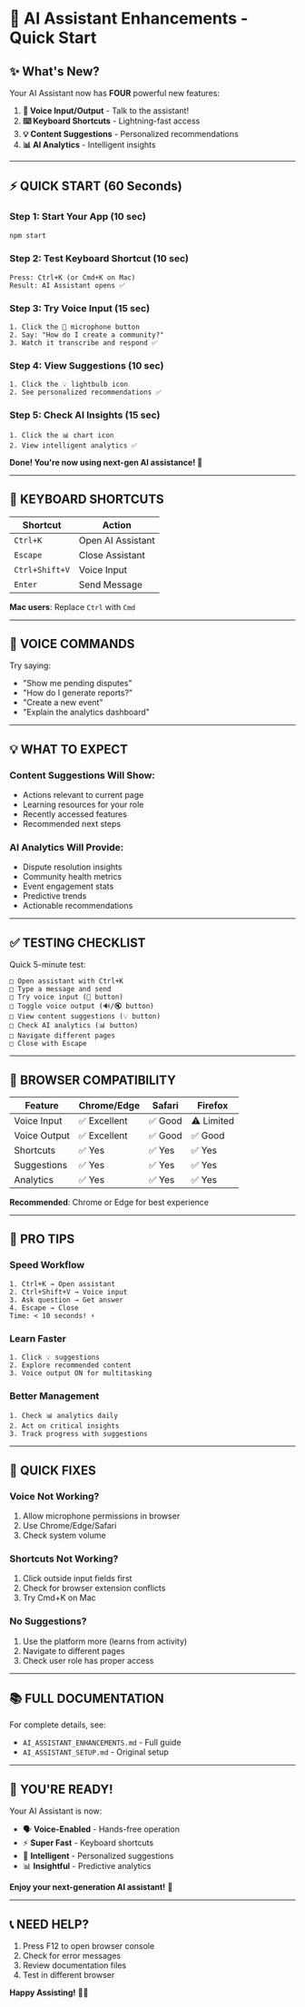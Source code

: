 # 🚀 AI Assistant Enhancements - Quick Start

## ✨ What's New?

Your AI Assistant now has **FOUR** powerful new features:

1. **🎤 Voice Input/Output** - Talk to the assistant!
2. **⌨️ Keyboard Shortcuts** - Lightning-fast access
3. **💡 Content Suggestions** - Personalized recommendations  
4. **📊 AI Analytics** - Intelligent insights

---

## ⚡ QUICK START (60 Seconds)

### **Step 1: Start Your App** (10 sec)
```bash
npm start
```

### **Step 2: Test Keyboard Shortcut** (10 sec)
```
Press: Ctrl+K (or Cmd+K on Mac)
Result: AI Assistant opens ✅
```

### **Step 3: Try Voice Input** (15 sec)
```
1. Click the 🎤 microphone button
2. Say: "How do I create a community?"
3. Watch it transcribe and respond ✅
```

### **Step 4: View Suggestions** (10 sec)
```
1. Click the 💡 lightbulb icon
2. See personalized recommendations ✅
```

### **Step 5: Check AI Insights** (15 sec)
```
1. Click the 📊 chart icon
2. View intelligent analytics ✅
```

**Done! You're now using next-gen AI assistance! 🎉**

---

## 📝 KEYBOARD SHORTCUTS

| Shortcut | Action |
|----------|--------|
| `Ctrl+K` | Open AI Assistant |
| `Escape` | Close Assistant |
| `Ctrl+Shift+V` | Voice Input |
| `Enter` | Send Message |

**Mac users**: Replace `Ctrl` with `Cmd`

---

## 🎤 VOICE COMMANDS

Try saying:
- "Show me pending disputes"
- "How do I generate reports?"
- "Create a new event"
- "Explain the analytics dashboard"

---

## 💡 WHAT TO EXPECT

### **Content Suggestions Will Show:**
- Actions relevant to current page
- Learning resources for your role
- Recently accessed features
- Recommended next steps

### **AI Analytics Will Provide:**
- Dispute resolution insights
- Community health metrics
- Event engagement stats
- Predictive trends
- Actionable recommendations

---

## ✅ TESTING CHECKLIST

Quick 5-minute test:

```
□ Open assistant with Ctrl+K
□ Type a message and send
□ Try voice input (🎤 button)
□ Toggle voice output (🔊/🔇 button)
□ View content suggestions (💡 button)
□ Check AI analytics (📊 button)
□ Navigate different pages
□ Close with Escape
```

---

## 🔧 BROWSER COMPATIBILITY

| Feature | Chrome/Edge | Safari | Firefox |
|---------|-------------|--------|---------|
| Voice Input | ✅ Excellent | ✅ Good | ⚠️ Limited |
| Voice Output | ✅ Excellent | ✅ Good | ✅ Good |
| Shortcuts | ✅ Yes | ✅ Yes | ✅ Yes |
| Suggestions | ✅ Yes | ✅ Yes | ✅ Yes |
| Analytics | ✅ Yes | ✅ Yes | ✅ Yes |

**Recommended**: Chrome or Edge for best experience

---

## 🎯 PRO TIPS

### **Speed Workflow**
```
1. Ctrl+K → Open assistant
2. Ctrl+Shift+V → Voice input
3. Ask question → Get answer
4. Escape → Close
Time: < 10 seconds! ⚡
```

### **Learn Faster**
```
1. Click 💡 suggestions
2. Explore recommended content
3. Voice output ON for multitasking
```

### **Better Management**
```
1. Check 📊 analytics daily
2. Act on critical insights
3. Track progress with suggestions
```

---

## 🐛 QUICK FIXES

### Voice Not Working?
1. Allow microphone permissions in browser
2. Use Chrome/Edge/Safari
3. Check system volume

### Shortcuts Not Working?
1. Click outside input fields first
2. Check for browser extension conflicts
3. Try Cmd+K on Mac

### No Suggestions?
1. Use the platform more (learns from activity)
2. Navigate to different pages
3. Check user role has proper access

---

## 📚 FULL DOCUMENTATION

For complete details, see:
- `AI_ASSISTANT_ENHANCEMENTS.md` - Full guide
- `AI_ASSISTANT_SETUP.md` - Original setup

---

## 🎉 YOU'RE READY!

Your AI Assistant is now:
- 🗣️ **Voice-Enabled** - Hands-free operation
- ⚡ **Super Fast** - Keyboard shortcuts
- 🧠 **Intelligent** - Personalized suggestions
- 📊 **Insightful** - Predictive analytics

**Enjoy your next-generation AI assistant!** 🚀

---

## 📞 NEED HELP?

1. Press F12 to open browser console
2. Check for error messages
3. Review documentation files
4. Test in different browser

**Happy Assisting!** 🤖✨

